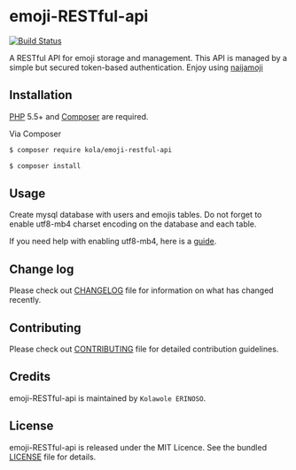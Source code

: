 # emoji-RESTful-api

[![Build Status](https://travis-ci.org/andela-kerinoso/emoji-RESTful-api.svg?branch=master)](https://github.com/andela-kerinoso/emoji-RESTful-api)

A RESTful API for emoji storage and management. This API is managed by a simple but secured token-based authentication. Enjoy using [naijamoji](http://naijamoji.herokuapp.com/)

## Installation

[PHP](https://php.net) 5.5+ and [Composer](https://getcomposer.org) are required.

Via Composer

``` bash
$ composer require kola/emoji-restful-api
```

``` bash
$ composer install
```

## Usage

Create mysql database with users and emojis tables. Do not forget to enable utf8-mb4 charset encoding on the database and each table.

If you need help with enabling utf8-mb4, here is a [guide](https://mathiasbynens.be/notes/mysql-utf8mb4).

## Change log

Please check out [CHANGELOG](CHANGELOG.md) file for information on what has changed recently.

## Contributing

Please check out [CONTRIBUTING](CONTRIBUTING.md) file for detailed contribution guidelines.

## Credits

emoji-RESTful-api is maintained by `Kolawole ERINOSO`.

## License

emoji-RESTful-api is released under the MIT Licence. See the bundled [LICENSE](LICENSE.md) file for details.
